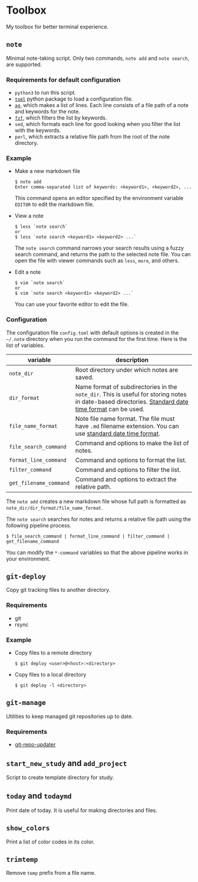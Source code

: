 # Toolbox

My toolbox for better terminal experience.

## `note`

Minimal note-taking script.
Only two commands, `note add` and `note search`, are supported.

### Requirements for default configuration

- `python3` to run this script.
- [`toml`][toml] python package to load a configuration file.
- [`ag`][ag], which makes a list of lines.
  Each line consists of a file path of a note and keywords for the note.
- [`fzf`][fzf], which filters the list by keywords.
- `sed`, which formats each line for good looking when you filter the list with the keywords.
- `perl`, which extracts a relative file path from the root of the note directory.

[toml]: https://github.com/uiri/toml
[ag]: https://github.com/ggreer/the_silver_searcher
[fzf]: https://github.com/junegunn/fzf

### Example

- Make a new markdown file

    ```shell
    $ note add
    Enter comma-separated list of keywords: <keyword1>, <keyword2>, ...
    ```

    This command opens an editor specified by the environment variable `EDITOR` to edit the markdown file.

- View a note

    ```shell
    $ less `note search`
    or
    $ less `note search <keyword1> <keyword2> ...`
    ```

    The `note search` command narrows your search results using a fuzzy search command,
    and returns the path to the selected note file.
    You can open the file with viewer commands such as `less`, `more`, and others.

- Edit a note

    ```shell
    $ vim `note search`
    or
    $ vim `note search <keyword1> <keyword2> ...`
    ```

    You can use your favorite editor to edit the file.

### Configuration

The configuration file `config.toml` with default options is created in the `~/.note` directory
when you run the command for the first time.
Here is the list of variables.

| variable               | description                                                                                                               |
| ---------------------- | ------------------------------------------------------------------------------------------------------------------------- |
| `note_dir`             | Root directory under which notes are saved.                                                                               |
| `dir_format`           | Name format of subdirectories in the `note_dir`. This is useful for storing notes in date-based directories. [Standard date time format][date_format] can be used.                   |
| `file_name_format`     | Note file name format. The file must have `.md` filename extension. You can use [standard date time format][date_format]. |
| `file_search_command`  | Command and options to make the list of notes.                                                                            |
| `format_line_command`  | Command and options to format the list.                                                                                   |
| `filter_command`       | Command and options to filter the list.                                                                                   |
| `get_filename_command` | Command and options to extract the relative path.                                                                         |

The `note add` creates a new markdown file whose full path is formatted as `note_dir/dir_format/file_name_format`.

The `note search` searches for notes and returns a relative file path using the following pipeline process.

```shell
$ file_search_command | format_line_command | filter_command | get_filename_command
```

You can modify the `*-command` variables so that the above pipeline works in your environment.


[date_format]: https://docs.python.org/3/library/time.html#time.strftime


## `git-deploy`

Copy git tracking files to another directory.

### Requirements

- git
- rsync

### Example

- Copy files to a remote directory

    ```shell
    $ git deploy <user>@<host>:<directory>
    ```

- Copy files to a local directory

    ```shell
    $ git deploy -l <directory>
    ```

## `git-manage`

Utilities to keep managed git repositories up to date.

### Requirements

- [git-repo-updater]

[git-repo-updater]: https://github.com/earwig/git-repo-updater


## `start_new_study` and `add_project`

Script to create template directory for study.

## `today` and `todaymd`

Print date of today. It is useful for making directories and files.

## `show_colors`

Print a list of color codes in its color.

## `trimtemp`

Remove `temp` prefix from a file name.
